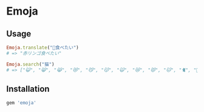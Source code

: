 # Emoja

## Usage

```ruby
Emoja.translate("🍎食べたい")
# => "赤リンゴ食べたい"

Emoja.search("猫")
# => ["😺", "😸", "😹", "😻", "😼", "😽", "🙀", "😿", "😾", "🐱", "🐈", "🐾"] 
```

## Installation

```ruby
gem 'emoja'
```
